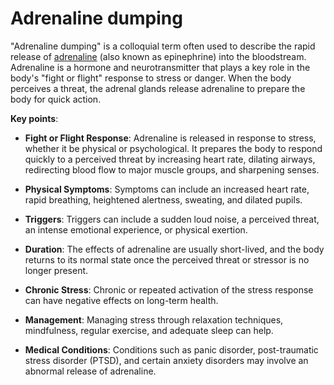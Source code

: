 # Adrenaline dumping

"Adrenaline dumping" is a colloquial term often used to describe the rapid release of [adrenaline](../adrenaline/) (also known as epinephrine) into the bloodstream. Adrenaline is a hormone and neurotransmitter that plays a key role in the body's "fight or flight" response to stress or danger. When the body perceives a threat, the adrenal glands release adrenaline to prepare the body for quick action.

**Key points**:

* **Fight or Flight Response**: Adrenaline is released in response to stress, whether it be physical or psychological. It prepares the body to respond quickly to a perceived threat by increasing heart rate, dilating airways, redirecting blood flow to major muscle groups, and sharpening senses.

* **Physical Symptoms**: Symptoms can include an increased heart rate, rapid breathing, heightened alertness, sweating, and dilated pupils.

* **Triggers**: Triggers can include a sudden loud noise, a perceived threat, an intense emotional experience, or physical exertion.

* **Duration**: The effects of adrenaline are usually short-lived, and the body returns to its normal state once the perceived threat or stressor is no longer present.

* **Chronic Stress**: Chronic or repeated activation of the stress response can have negative effects on long-term health.

* **Management**: Managing stress through relaxation techniques, mindfulness, regular exercise, and adequate sleep can help.

* **Medical Conditions**: Conditions such as panic disorder, post-traumatic stress disorder (PTSD), and certain anxiety disorders may involve an abnormal release of adrenaline.
